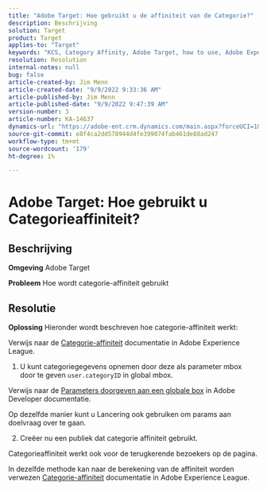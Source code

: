 ```yaml
---
title: "Adobe Target: Hoe gebruikt u de affiniteit van de Categorie?"
description: Beschrijving
solution: Target
product: Target
applies-to: "Target"
keywords: "KCS, Category Affinity, Adobe Target, how to use, Adobe Experience League, global mbox"
resolution: Resolution
internal-notes: null
bug: false
article-created-by: Jim Menn
article-created-date: "9/9/2022 9:33:36 AM"
article-published-by: Jim Menn
article-published-date: "9/9/2022 9:47:39 AM"
version-number: 3
article-number: KA-14637
dynamics-url: "https://adobe-ent.crm.dynamics.com/main.aspx?forceUCI=1&pagetype=entityrecord&etn=knowledgearticle&id=dacf6b79-2230-ed11-9db1-0022480866ad"
source-git-commit: e8f4ca2dd578944d4fe399074fab461de88ad247
workflow-type: tm+mt
source-wordcount: '179'
ht-degree: 1%

---
```


# Adobe Target: Hoe gebruikt u Categorieaffiniteit?

## Beschrijving


<b>Omgeving</b>
Adobe Target

<b>Probleem</b>
Hoe wordt categorie-affiniteit gebruikt


## Resolutie


<b>Oplossing</b>
Hieronder wordt beschreven hoe categorie-affiniteit werkt:

Verwijs naar de [Categorie-affiniteit](https://experienceleague.adobe.com/docs/target/using/audiences/visitor-profiles/category-affinity.html?lang=en) documentatie in Adobe Experience League.

1. U kunt categoriegegevens opnemen door deze als parameter mbox door te geven `user.categoryID` in global mbox.

Verwijs naar de [Parameters doorgeven aan een globale box](https://docs.adobe.com/help/en/target/using/implement-target/client-side/mbox-implement/global-mbox/pass-parameters-to-global-mbox.html "Klik om de koppeling te volgen: https://docs.adobe.com/help/en/target/using/implement-target/client-side/mbox-implement/global-mbox/pass-parameters-to-global-mbox.html") in Adobe Developer documentatie.

Op dezelfde manier kunt u Lancering ook gebruiken om params aan doelvraag over te gaan.

2. Creëer nu een publiek dat categorie affiniteit gebruikt.

Categorieaffiniteit werkt ook voor de terugkerende bezoekers op de pagina.

In dezelfde methode kan naar de berekening van de affiniteit worden verwezen [Categorie-affiniteit](https://experienceleague.adobe.com/docs/target/using/audiences/visitor-profiles/category-affinity.html?lang=en) documentatie in Adobe Experience League.
